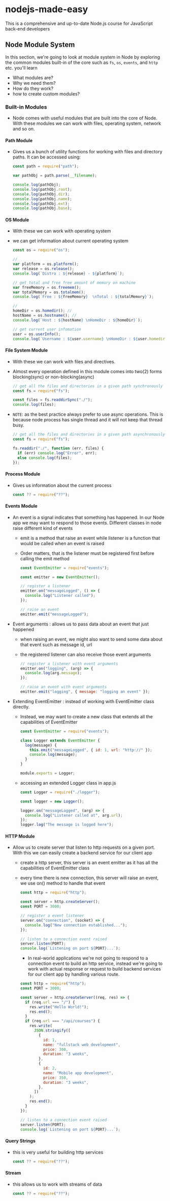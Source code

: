# nodejs-made-easy

This is a comprehensive and up-to-date Node.js course for JavaScript back-end developers

## Node Module System

In this section, we're going to look at module system in Node by exploring the common modules built-in of the core such as `fs`, `os`, `events`, and `http` etc. you'll learn

- What modules are?
- Why we need them?
- How do they work?
- how to create custom modules?

### Built-in Modules

- Node comes with useful modules that are built into the core of Node. With these modules we can work with files, operating system, network and so on.

#### Path Module

- Gives us a bunch of utility functions for working with files and directory paths. It can be accessed using:

  ```js
  const path = require("path");

  var pathObj = path.parse(__filename);

  console.log(pathObj);
  console.log(pathObj.root);
  console.log(pathObj.dir);
  console.log(pathObj.name);
  console.log(pathObj.ext);
  console.log(pathObj.base);
  ```

#### OS Module

- With these we can work with operating system
- we can get information about current operating system

  ```js
  const os = require("os");

  //
  var platform = os.platform();
  var release = os.release();
  console.log(`Distro : ${release} - ${platform}`);

  // get total and free free amount of memory on machine
  var freeMemory = os.freemem();
  var totalMemory = os.totalmem();
  console.log(`Free : ${freeMemory}  \nTotal : ${totalMemory}`);

  //
  homeDir = os.homedir(); //
  hostName = os.hostname(); //
  console.log(`Host : ${hostName} \nHomeDir : ${homeDir}`);

  // get current user infomation
  user = os.userInfo();
  console.log(`Username : ${user.username} \nHomeDir : ${user.homedir}`);
  ```

#### File System Module

- With these we can work with files and directives.
- Almost every operation defined in this module comes into two(2) forms blocking(sync) or non-blocking(async)

  ```js
  // get all the files and directories in a given path synchronously
  const fs = require("fs");

  const files = fs.readdirSync("./");
  console.log(files);
  ```

- `NOTE`: as the best practice always prefer to use async operations. This is because node process has single thread and it will not keep that thread busy.

  ```js
  // get all the files and directories in a given path asynchronously
  const fs = require("fs");

  fs.readdir("./", function (err, files) {
    if (err) console.log("Error", err);
    else console.log(files);
  });
  ```

#### Process Module

- Gives us information about the current process

  ```js
  const ?? = require("??");
  ```

#### Events Module

- An event is a signal indicates that something has happened. In our Node app we may want to respond to those events. Different classes in node raise different kind of events

  - emit is a method that raise an event while listener is a function that would be called when an event is raised
  - Order matters, that is the listener must be registered first before calling the emit method

    ```js
    const EventEmitter = require("events");

    const emitter = new EventEmitter();

    // register a listener
    emitter.on("messageLogged", () => {
      console.log("Listener called");
    });

    // raise an event
    emitter.emit("messageLogged");
    ```

- Event arguments : allows us to pass data about an event that just happened

  - when raising an event, we might also want to send some data about that event such as message id, url
  - the registered listener can also receive those event arguments

    ```js
    // register a listener with event arguments
    emitter.on("logging", (arg) => {
      console.log(arg.message);
    });

    // raise an event with event arguments
    emitter.emit("logging", { message: "logging an event" });
    ```

- Extending EventEmitter : instead of working with EventEmitter class directly.

  - Instead, we may want to create a new class that extends all the capabilities of EventEmitter

    ```js
    const EventEmitter = require("events");

    class Logger extends EventEmitter {
      log(message) {
        this.emit("messageLogged", { id: 1, url: "http://" });
        console.log(message);
      }
    }

    module.exports = Logger;
    ```

  - accessing an extended Logger class in app.js

    ```js
    const Logger = require("./logger");

    const logger = new Logger();

    logger.on("messageLogged", (arg) => {
      console.log("Listener called at", arg.url);
    });
    logger.log("The message is logged here");
    ```

#### HTTP Module

- Allow us to create server that listen to http requests on a given port. With this we can easily create a backend service for our client app

  - create a http server, this server is an event emitter as it has all the capabilities of EventEmitter class
  - every time there is new connection, this server will raise an event, we use on() method to handle that event

    ```js
    const http = require("http");

    const server = http.createServer();
    const PORT = 3000;

    // register a event listener
    server.on("connection", (socket) => {
      console.log("New connection established...");
    });

    // listen to a connection event raised
    server.listen(PORT);
    console.log(`Listening on port ${PORT}...`);
    ```

    - In real-world applications we're not going to respond to a connection event to build an http service, instead we're going to work with actual response or request to build backend services for our client app by handling various route.

    ```js
    const http = require("http");
    const PORT = 3000;

    const server = http.createServer((req, res) => {
      if (req.url === "/") {
        res.write("Hello World!");
        res.end();
      }
      if (req.url === "/api/courses") {
        res.write(
          JSON.stringify([
            {
              id: 1,
              name: "fullstack web development",
              price: 300,
              duration: "3 weeks",
            },
            {
              id: 2,
              name: "Mobile app development",
              price: 350,
              duration: "3 weeks",
            },
          ])
        );
        res.end();
      }
    });

    // listen to a connection event raised
    server.listen(PORT);
    console.log(`Listening on port ${PORT}...`);
    ```

#### Query Strings

- this is very useful for building http services

  ```js
  const ?? = require("??");
  ```

#### Stream

- this allows us to work with streams of data

  ```js
  const ?? = require("??");
  ```
